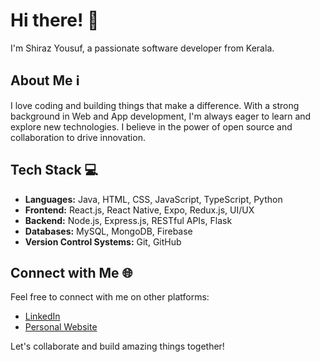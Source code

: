 # Hi there! 👋

I'm Shiraz Yousuf, a passionate software developer from Kerala.

## About Me ℹ️

I love coding and building things that make a difference. With a strong background in Web and App development, I'm always eager to learn and explore new technologies. I believe in the power of open source and collaboration to drive innovation.

## Tech Stack 💻

- **Languages:** Java, HTML, CSS, JavaScript, TypeScript, Python
- **Frontend:** React.js, React Native, Expo, Redux.js, UI/UX
- **Backend:** Node.js, Express.js, RESTful APIs, Flask
- **Databases:** MySQL, MongoDB, Firebase
- **Version Control Systems:** Git, GitHub

## Connect with Me 🌐

Feel free to connect with me on other platforms:

- [LinkedIn](https://www.linkedin.com/in/shiraz-yousuf-530832233/)
- [Personal Website](https://shiraz-portfolio2.netlify.app/)

Let's collaborate and build amazing things together!
